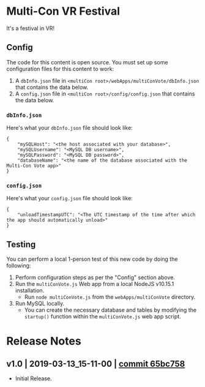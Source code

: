 # Multi-Con VR Festival
It's a festival in VR!

## Config

The code for this content is open source. You must set up some configuration files for this content to work:
1. A `dbInfo.json` file in `<multiCon root>/webApps/multiConVote/dbInfo.json` that contains the data below.
2. A `config.json` file in `<multiCon root>/config/config.json` that contains the data below.

### `dbInfo.json`
Here's what your `dbInfo.json` file should look like:
```
{
    "mySQLHost": "<the host associated with your database>",
    "mySQLUsername": "<MySQL DB username>",
    "mySQLPassword": "<MySQL DB password>",
    "databaseName": "<the name of the database associated with the Multi-Con Vote app>"
}
```

### `config.json`
Here's what your `config.json` file should look like:
```
{
    "unloadTimestampUTC": "<The UTC timestamp of the time after which the app should automatically unload>"
}
```

## Testing
You can perform a local 1-person test of this new code by doing the following:
1. Perform configuration steps as per the "Config" section above.
2. Run the `multiConVote.js` Web app from a local NodeJS v10.15.1 installation.
    - Run `node multiConVote.js` from the `webApps/multiConVote` directory.
3. Run MySQL locally.
    - You can create the necessary database and tables by modifying the `startup()` function within the `multiConVote.js` web app script.


# Release Notes

## v1.0 | 2019-03-13_15-11-00 | [commit 65bc758](https://github.com/highfidelity/hifi-content/commits/65bc758)

- Initial Release.
